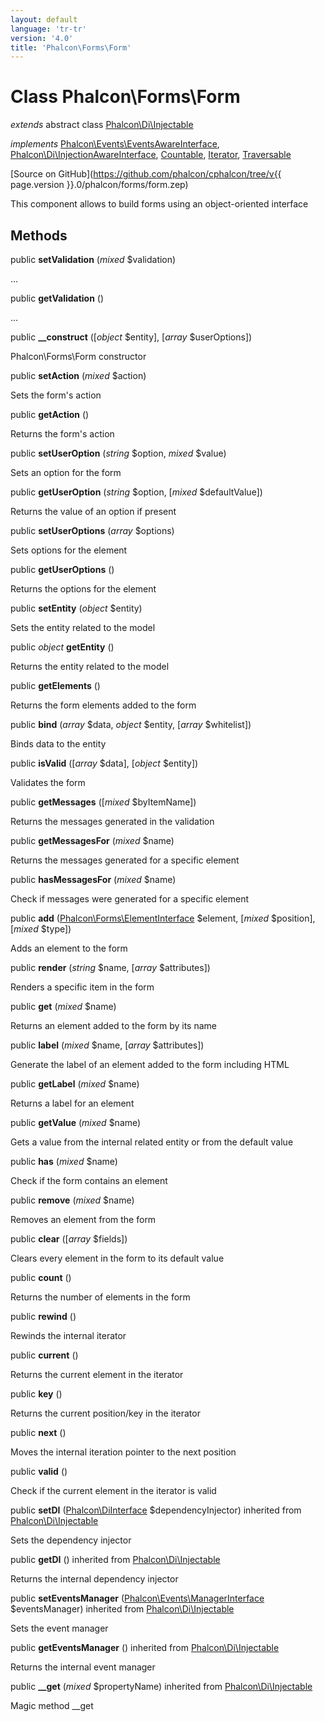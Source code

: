 ```yaml
---
layout: default
language: 'tr-tr'
version: '4.0'
title: 'Phalcon\Forms\Form'
---
```

# Class **Phalcon\Forms\Form**

*extends* abstract class [Phalcon\Di\Injectable](Phalcon_Di_Injectable)

*implements* [Phalcon\Events\EventsAwareInterface](Phalcon_Events_EventsAwareInterface), [Phalcon\Di\InjectionAwareInterface](Phalcon_Di_InjectionAwareInterface), [Countable](https://php.net/manual/en/class.countable.php), [Iterator](https://php.net/manual/en/class.iterator.php), [Traversable](https://php.net/manual/en/class.traversable.php)

[Source on GitHub](https://github.com/phalcon/cphalcon/tree/v{{ page.version }}.0/phalcon/forms/form.zep)

This component allows to build forms using an object-oriented interface

## Methods

public **setValidation** (*mixed* $validation)

...

public **getValidation** ()

...

public **__construct** ([*object* $entity], [*array* $userOptions])

Phalcon\Forms\Form constructor

public **setAction** (*mixed* $action)

Sets the form's action

public **getAction** ()

Returns the form's action

public **setUserOption** (*string* $option, *mixed* $value)

Sets an option for the form

public **getUserOption** (*string* $option, [*mixed* $defaultValue])

Returns the value of an option if present

public **setUserOptions** (*array* $options)

Sets options for the element

public **getUserOptions** ()

Returns the options for the element

public **setEntity** (*object* $entity)

Sets the entity related to the model

public *object* **getEntity** ()

Returns the entity related to the model

public **getElements** ()

Returns the form elements added to the form

public **bind** (*array* $data, *object* $entity, [*array* $whitelist])

Binds data to the entity

public **isValid** ([*array* $data], [*object* $entity])

Validates the form

public **getMessages** ([*mixed* $byItemName])

Returns the messages generated in the validation

public **getMessagesFor** (*mixed* $name)

Returns the messages generated for a specific element

public **hasMessagesFor** (*mixed* $name)

Check if messages were generated for a specific element

public **add** ([Phalcon\Forms\ElementInterface](Phalcon_Forms_ElementInterface) $element, [*mixed* $position], [*mixed* $type])

Adds an element to the form

public **render** (*string* $name, [*array* $attributes])

Renders a specific item in the form

public **get** (*mixed* $name)

Returns an element added to the form by its name

public **label** (*mixed* $name, [*array* $attributes])

Generate the label of an element added to the form including HTML

public **getLabel** (*mixed* $name)

Returns a label for an element

public **getValue** (*mixed* $name)

Gets a value from the internal related entity or from the default value

public **has** (*mixed* $name)

Check if the form contains an element

public **remove** (*mixed* $name)

Removes an element from the form

public **clear** ([*array* $fields])

Clears every element in the form to its default value

public **count** ()

Returns the number of elements in the form

public **rewind** ()

Rewinds the internal iterator

public **current** ()

Returns the current element in the iterator

public **key** ()

Returns the current position/key in the iterator

public **next** ()

Moves the internal iteration pointer to the next position

public **valid** ()

Check if the current element in the iterator is valid

public **setDI** ([Phalcon\DiInterface](Phalcon_DiInterface) $dependencyInjector) inherited from [Phalcon\Di\Injectable](Phalcon_Di_Injectable)

Sets the dependency injector

public **getDI** () inherited from [Phalcon\Di\Injectable](Phalcon_Di_Injectable)

Returns the internal dependency injector

public **setEventsManager** ([Phalcon\Events\ManagerInterface](Phalcon_Events_ManagerInterface) $eventsManager) inherited from [Phalcon\Di\Injectable](Phalcon_Di_Injectable)

Sets the event manager

public **getEventsManager** () inherited from [Phalcon\Di\Injectable](Phalcon_Di_Injectable)

Returns the internal event manager

public **__get** (*mixed* $propertyName) inherited from [Phalcon\Di\Injectable](Phalcon_Di_Injectable)

Magic method __get